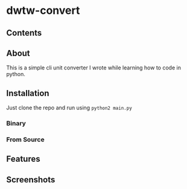# dwtw-convert

## Contents

## About

This is a simple cli unit converter I wrote while
learning how to code in python.

## Installation

Just clone the repo and run using `python2 main.py`

### Binary

### From Source

## Features

## Screenshots
